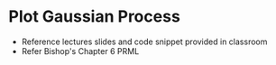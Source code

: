 # **Plot Gaussian Process**

* Reference lectures slides and code snippet provided in classroom
* Refer Bishop's Chapter 6 PRML
